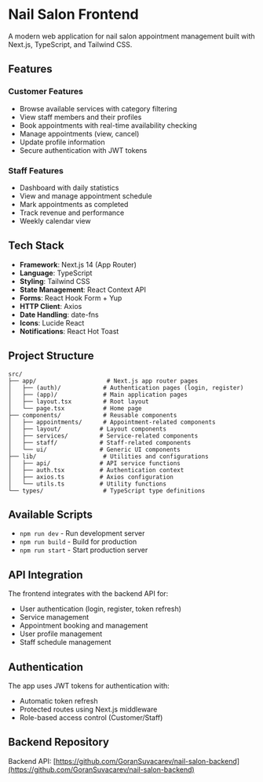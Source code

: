 # Nail Salon Frontend

A modern web application for nail salon appointment management built with Next.js, TypeScript, and Tailwind CSS.

## Features

### Customer Features
- Browse available services with category filtering
- View staff members and their profiles
- Book appointments with real-time availability checking
- Manage appointments (view, cancel)
- Update profile information
- Secure authentication with JWT tokens

### Staff Features
- Dashboard with daily statistics
- View and manage appointment schedule
- Mark appointments as completed
- Track revenue and performance
- Weekly calendar view

## Tech Stack

- **Framework**: Next.js 14 (App Router)
- **Language**: TypeScript
- **Styling**: Tailwind CSS
- **State Management**: React Context API
- **Forms**: React Hook Form + Yup
- **HTTP Client**: Axios
- **Date Handling**: date-fns
- **Icons**: Lucide React
- **Notifications**: React Hot Toast

## Project Structure

```
src/
├── app/                    # Next.js app router pages
│   ├── (auth)/            # Authentication pages (login, register)
│   ├── (app)/             # Main application pages
│   ├── layout.tsx         # Root layout
│   └── page.tsx           # Home page
├── components/            # Reusable components
│   ├── appointments/      # Appointment-related components
│   ├── layout/           # Layout components
│   ├── services/         # Service-related components
│   ├── staff/            # Staff-related components
│   └── ui/               # Generic UI components
├── lib/                   # Utilities and configurations
│   ├── api/              # API service functions
│   ├── auth.tsx          # Authentication context
│   ├── axios.ts          # Axios configuration
│   └── utils.ts          # Utility functions
└── types/                 # TypeScript type definitions
```

## Available Scripts

- `npm run dev` - Run development server
- `npm run build` - Build for production
- `npm run start` - Start production server

## API Integration

The frontend integrates with the backend API for:
- User authentication (login, register, token refresh)
- Service management
- Appointment booking and management
- User profile management
- Staff schedule management

## Authentication

The app uses JWT tokens for authentication with:
- Automatic token refresh
- Protected routes using Next.js middleware
- Role-based access control (Customer/Staff)

## Backend Repository

Backend API: [https://github.com/GoranSuvacarev/nail-salon-backend](https://github.com/GoranSuvacarev/nail-salon-backend)

